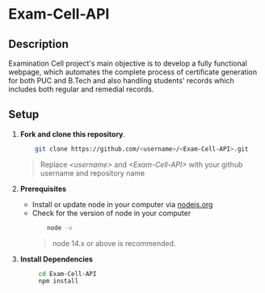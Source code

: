 # Exam-Cell-API

## Description

Examination Cell project's main objective is to develop a fully functional webpage, which automates the complete process of certificate generation for both PUC and B.Tech and also handling students' records which includes both regular and remedial records.

## Setup

1. **Fork and clone this repository**.

   ```bash
       git clone https://github.com/<username>/<Exam-Cell-API>.git
   ```
   > Replace _\<username\>_ and _\<Exam-Cell-API\>_ with your github username and repository name

2. **Prerequisites**
    - Install or update node in your computer via [nodejs.org](https://nodejs.org/)
    - Check for the version of node in your computer
        ```bash
            node -v
        ``` 
        > node 14.x or above is recommended.

3. **Install Dependencies**

   ```bash
        cd Exam-Cell-API
        npm install
   ```
